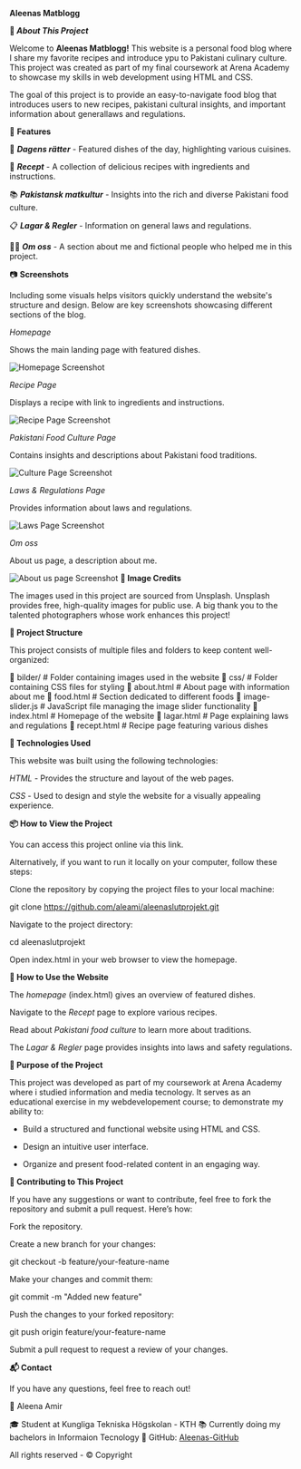 **Aleenas Matblogg**

**🚀 _About This Project_**

Welcome to **Aleenas Matblogg!** This website is a personal food blog where I share my favorite recipes and introduce ypu to Pakistani culinary culture. This project was created as part of my final coursework at Arena Academy to showcase my skills in web development using HTML and CSS.

The goal of this project is to provide an easy-to-navigate food blog that introduces users to new recipes, pakistani cultural insights, and important information about generallaws and regulations.

🌟 **Features**

🥘 _**Dagens rätter**_ - Featured dishes of the day, highlighting various cuisines.

📜 _**Recept**_ - A collection of delicious recipes with ingredients and instructions.

📚 _**Pakistansk matkultur**_ - Insights into the rich and diverse Pakistani food culture.

📋 _**Lagar & Regler**_ - Information on general laws and regulations.

👩‍🍳 _**Om oss**_ - A section about me and fictional people who helped me in this project.

📷 **Screenshots**

Including some visuals helps visitors quickly understand the website's structure and design. Below are key screenshots showcasing different sections of the blog.

_Homepage_

Shows the main landing page with featured dishes.

![Homepage Screenshot](![image](https://github.com/user-attachments/assets/6bc88594-5ffd-408e-81d0-657f50e87224))

_Recipe Page_

Displays a recipe with link to ingredients and instructions.

![Recipe Page Screenshot](![image](https://github.com/user-attachments/assets/bfac422f-3ac8-4ec5-a5db-718a869cff13)
)

_Pakistani Food Culture Page_

Contains insights and descriptions about Pakistani food traditions.

![Culture Page Screenshot](![image](https://github.com/user-attachments/assets/3729577c-ab90-47b7-a2ce-60a42c8f3888)
)

_Laws & Regulations Page_

Provides information about laws and regulations.

![Laws Page Screenshot](![image](https://github.com/user-attachments/assets/f79c700c-0488-42bf-8928-7324f7be60df)
)

_Om oss_

About us page, a description about me.

![About us page Screenshot](![image](https://github.com/user-attachments/assets/6bc88594-5ffd-408e-81d0-657f50e87224))
**📸 Image Credits**

The images used in this project are sourced from Unsplash. Unsplash provides free, high-quality images for public use. A big thank you to the talented photographers whose work enhances this project!

**📂 Project Structure**

This project consists of multiple files and folders to keep content well-organized:

📁 bilder/        # Folder containing images used in the website
📁 css/           # Folder containing CSS files for styling
📄 about.html     # About page with information about me
📄 food.html      # Section dedicated to different foods
📄 image-slider.js # JavaScript file managing the image slider functionality
📄 index.html     # Homepage of the website
📄 lagar.html     # Page explaining laws and regulations
📄 recept.html    # Recipe page featuring various dishes

**🎨 Technologies Used**

This website was built using the following technologies:

_HTML_ - Provides the structure and layout of the web pages.

_CSS_ - Used to design and style the website for a visually appealing experience.

**📦 How to View the Project**

You can access this project online via this link.

Alternatively, if you want to run it locally on your computer, follow these steps:

Clone the repository by copying the project files to your local machine:

git clone https://github.com/aleami/aleenaslutprojekt.git

Navigate to the project directory:

cd aleenaslutprojekt

Open index.html in your web browser to view the homepage.

**🚀 How to Use the Website**

The _homepage_ (index.html) gives an overview of featured dishes.

Navigate to the _Recept_ page to explore various recipes.

Read about _Pakistani food culture_ to learn more about traditions.

The _Lagar & Regler_ page provides insights into laws and safety regulations.

**📜 Purpose of the Project**

This project was developed as part of my coursework at Arena Academy where i studied information and media tecnology. It serves as an educational exercise in my webdevelopement course; to demonstrate my ability to:

- Build a structured and functional website using HTML and CSS.

- Design an intuitive user interface.

- Organize and present food-related content in an engaging way.

**🤝 Contributing to This Project**

If you have any suggestions or want to contribute, feel free to fork the repository and submit a pull request. Here’s how:

Fork the repository.

Create a new branch for your changes:

git checkout -b feature/your-feature-name

Make your changes and commit them:

git commit -m "Added new feature"

Push the changes to your forked repository:

git push origin feature/your-feature-name

Submit a pull request to request a review of your changes.

**📬 Contact**

If you have any questions, feel free to reach out!

👤 Aleena Amir

🎓 Student at Kungliga Tekniska Högskolan - KTH
📚 Currently doing my bachelors in Informaion Tecnology 
🔗 GitHub: [Aleenas-GitHub](https://github.com/aleami)

All rights reserved - © Copyright

